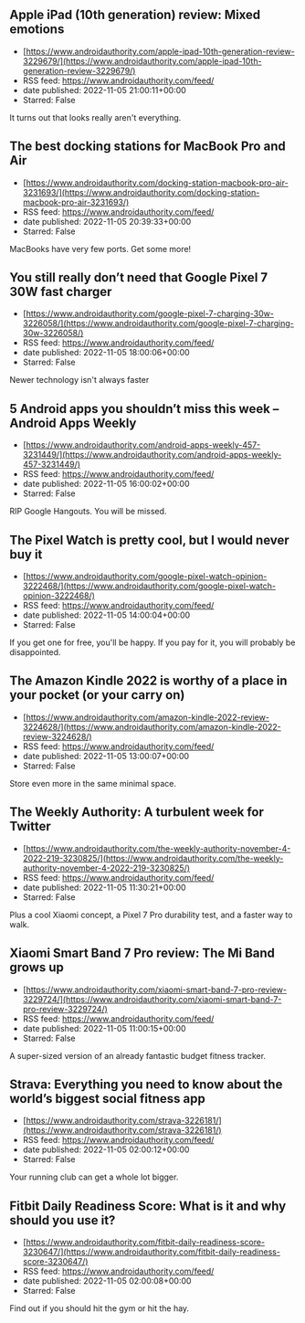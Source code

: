 ## Apple iPad (10th generation) review: Mixed emotions
 - [https://www.androidauthority.com/apple-ipad-10th-generation-review-3229679/](https://www.androidauthority.com/apple-ipad-10th-generation-review-3229679/)
 - RSS feed: https://www.androidauthority.com/feed/
 - date published: 2022-11-05 21:00:11+00:00
 - Starred: False

It turns out that looks really aren't everything.

## The best docking stations for MacBook Pro and Air
 - [https://www.androidauthority.com/docking-station-macbook-pro-air-3231693/](https://www.androidauthority.com/docking-station-macbook-pro-air-3231693/)
 - RSS feed: https://www.androidauthority.com/feed/
 - date published: 2022-11-05 20:39:33+00:00
 - Starred: False

MacBooks have very few ports. Get some more!

## You still really don’t need that Google Pixel 7 30W fast charger
 - [https://www.androidauthority.com/google-pixel-7-charging-30w-3226058/](https://www.androidauthority.com/google-pixel-7-charging-30w-3226058/)
 - RSS feed: https://www.androidauthority.com/feed/
 - date published: 2022-11-05 18:00:06+00:00
 - Starred: False

Newer technology isn't always faster

## 5 Android apps you shouldn’t miss this week – Android Apps Weekly
 - [https://www.androidauthority.com/android-apps-weekly-457-3231449/](https://www.androidauthority.com/android-apps-weekly-457-3231449/)
 - RSS feed: https://www.androidauthority.com/feed/
 - date published: 2022-11-05 16:00:02+00:00
 - Starred: False

RIP Google Hangouts. You will be missed.

## The Pixel Watch is pretty cool, but I would never buy it
 - [https://www.androidauthority.com/google-pixel-watch-opinion-3222468/](https://www.androidauthority.com/google-pixel-watch-opinion-3222468/)
 - RSS feed: https://www.androidauthority.com/feed/
 - date published: 2022-11-05 14:00:04+00:00
 - Starred: False

If you get one for free, you'll be happy. If you pay for it, you will probably be disappointed.

## The Amazon Kindle 2022 is worthy of a place in your pocket (or your carry on)
 - [https://www.androidauthority.com/amazon-kindle-2022-review-3224628/](https://www.androidauthority.com/amazon-kindle-2022-review-3224628/)
 - RSS feed: https://www.androidauthority.com/feed/
 - date published: 2022-11-05 13:00:07+00:00
 - Starred: False

Store even more in the same minimal space.

## The Weekly Authority: A turbulent week for Twitter
 - [https://www.androidauthority.com/the-weekly-authority-november-4-2022-219-3230825/](https://www.androidauthority.com/the-weekly-authority-november-4-2022-219-3230825/)
 - RSS feed: https://www.androidauthority.com/feed/
 - date published: 2022-11-05 11:30:21+00:00
 - Starred: False

Plus a cool Xiaomi concept, a Pixel 7 Pro durability test, and a faster way to walk.

## Xiaomi Smart Band 7 Pro review: The Mi Band grows up
 - [https://www.androidauthority.com/xiaomi-smart-band-7-pro-review-3229724/](https://www.androidauthority.com/xiaomi-smart-band-7-pro-review-3229724/)
 - RSS feed: https://www.androidauthority.com/feed/
 - date published: 2022-11-05 11:00:15+00:00
 - Starred: False

A super-sized version of an already fantastic budget fitness tracker.

## Strava: Everything you need to know about the world’s biggest social fitness app
 - [https://www.androidauthority.com/strava-3226181/](https://www.androidauthority.com/strava-3226181/)
 - RSS feed: https://www.androidauthority.com/feed/
 - date published: 2022-11-05 02:00:12+00:00
 - Starred: False

Your running club can get a whole lot bigger.

## Fitbit Daily Readiness Score: What is it and why should you use it?
 - [https://www.androidauthority.com/fitbit-daily-readiness-score-3230647/](https://www.androidauthority.com/fitbit-daily-readiness-score-3230647/)
 - RSS feed: https://www.androidauthority.com/feed/
 - date published: 2022-11-05 02:00:08+00:00
 - Starred: False

Find out if you should hit the gym or hit the hay.
